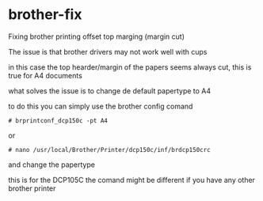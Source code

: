 # brother-fix
Fixing brother printing offset top marging (margin cut)


The issue is that brother drivers may not work well with cups

in this case the top hearder/margin of the papers seems always cut, this is true for A4 documents

what solves the issue is to change de default papertype to A4

to do this you can simply use the brother config comand

```
# brprintconf_dcp150c -pt A4
```

or 
```
# nano /usr/local/Brother/Printer/dcp150c/inf/brdcp150crc
```
and change the papertype


this is for the DCP105C the comand might be different if you have any other brother printer
